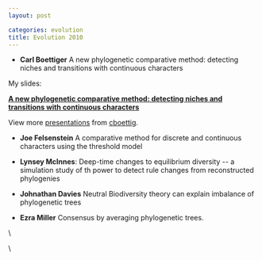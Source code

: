```yaml
---
layout: post

categories: evolution
title: Evolution 2010
---
```







 








-   **Carl Boettiger** A new phylogenetic comparative method: detecting
    niches and transitions with continuous characters

My slides:

**[A new phylogenetic comparative method: detecting niches and
transitions with continuous
characters](http://www.slideshare.net/cboettig/a-new-phylogenetic-comparative-method-detecting-niches-and-transitions-with-continuous-characters "A new phylogenetic comparative method: detecting niches and transitions with continuous characters")**

View more [presentations](http://www.slideshare.net/) from
[cboettig](http://www.slideshare.net/cboettig).

-   **Joe Felsenstein** A comparative method for discrete and continuous
    characters using the threshold model

-   **Lynsey McInnes**: Deep-time changes to equilibrium diversity -- a
    simulation study of th power to detect rule changes from
    reconstructed phylogenies

-   **Johnathan Davies** Neutral Biodiversity theory can explain
    imbalance of phylogenetic trees

-   **Ezra Miller** Consensus by averaging phylogenetic trees.

\

\

